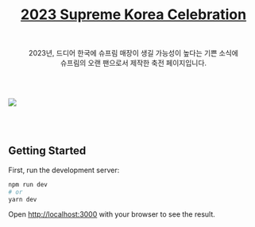<h1 align="center">
<a href="https://supreme-korea-celebration.vercel.app/" target="_blank">2023 Supreme Korea Celebration</a>
</h1>

<br>
<p align="center">
2023년, 드디어 한국에 슈프림 매장이 생길 가능성이 높다는 기쁜 소식에 <br>슈프림의 오랜 팬으로서 제작한 축전 페이지입니다. 
</p>
<br>
<br>

![](https://user-images.githubusercontent.com/86910140/201856235-fa9b0fe5-e31b-46bd-88e0-8c46b354a9a0.gif)

<br>
<br>

## Getting Started

First, run the development server:

```bash
npm run dev
# or
yarn dev
```

Open [http://localhost:3000](http://localhost:3000) with your browser to see the result.